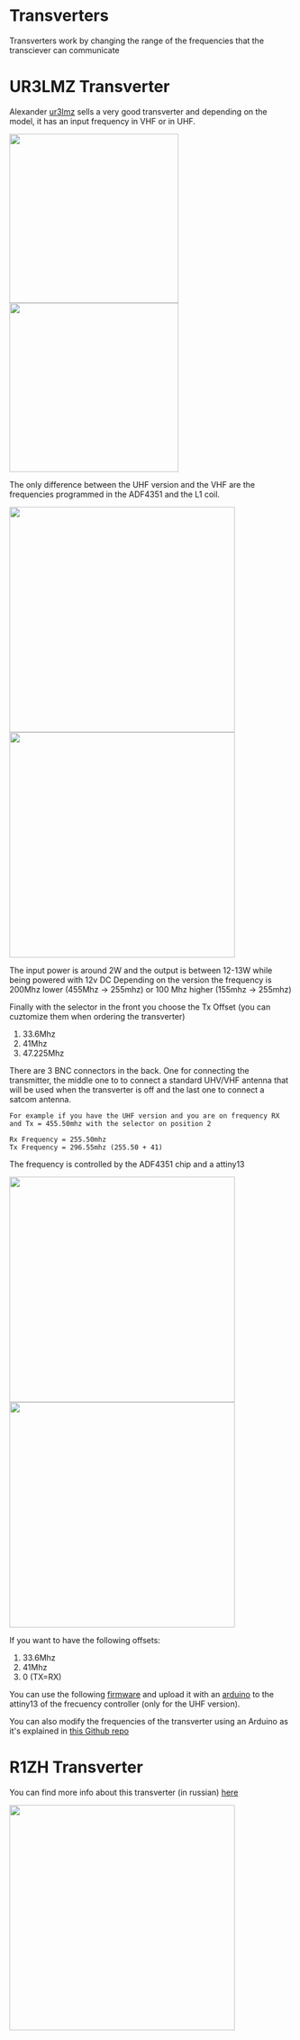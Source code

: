 # Transverters

Transverters work by changing the range of the frequencies that the transciever can communicate

# UR3LMZ Transverter

Alexander [ur3lmz](mailto:ur3lmz@gmail.com) sells a very good transverter and depending on the model, it has an input frequency in VHF or in UHF.

<img height="300" src="/../_img/transverter/transv.jpg" />
<img height="300" src="/../_img/transverter/transv_inside.jpg" />

The only difference between the UHF version and the VHF are the frequencies programmed in the ADF4351 and the L1 coil.

<img height="400" src="/../_img/transverter/uhf_diagram.png" />
<img height="400" src="/../_img/transverter/vhf_diagram.png" />

The input power is around 2W and the output is between 12-13W while being powered with 12v DC
Depending on the version the frequency is 200Mhz lower (455Mhz -> 255mhz) or 100 Mhz higher (155mhz -> 255mhz)  

Finally with the selector in the front you choose the Tx Offset (you can cuztomize them when ordering the transverter)

1. 33.6Mhz
2. 41Mhz
3. 47.225Mhz

There are 3 BNC connectors in the back. One for connecting the transmitter, the middle one to to connect a standard 
UHV/VHF antenna that will be used when the transverter is off and the last one to connect a satcom antenna.

```
For example if you have the UHF version and you are on frequency RX and Tx = 455.50mhz with the selector on position 2

Rx Frequency = 255.50mhz
Tx Frequency = 296.55mhz (255.50 + 41)
```

The frequency is controlled by the ADF4351 chip and a attiny13

<img height="400" src="/../_img/transverter/adf.jpg" />
<img height="400" src="/../_img/transverter/adf_pinout.jpg" />

If you want to have the following offsets:
1. 33.6Mhz
2. 41Mhz
3. 0 (TX=RX)

You can use the following [firmware](https://satcomradio.github.io/_files/sint13.hex) and upload it with an 
[arduino](https://ecetechprojects.wordpress.com/2011/08/06/arduino-upload-hex-files-to-attiny85-using-your-arduino-and-avrdude/) 
to the attiny13 of the frecuency controller (only for the UHF version).  
  
You can also modify the frequencies of the transverter using an Arduino as it's explained in [this Github repo](https://github.com/gavazquez/TransverterControl)

# R1ZH Transverter

You can find more info about this transverter (in russian) [here](http://r1zh.ru/satcom3/satcom3.htm)

<img height="400" src="/../_img/transverter/r1zh_diagram.png" />